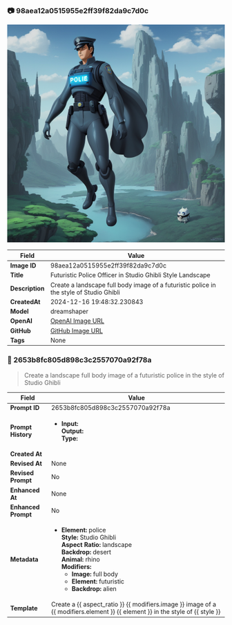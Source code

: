 

### 📷 98aea12a0515955e2ff39f82da9c7d0c 


![data.id](./98aea12a0515955e2ff39f82da9c7d0c.jpg)


| Field          | Value                                                                                                                     |
|----------------|---------------------------------------------------------------------------------------------------------------------------|
| **Image ID**             | 98aea12a0515955e2ff39f82da9c7d0c                                                                                                             |
| **Title**           | Futuristic Police Officer in Studio Ghibli Style Landscape                                                                                                       |
| **Description**           | Create a landscape full body image of a futuristic police in the style of Studio Ghibli                                                                                                       |
| **CreatedAt**        | 2024-12-16 19:48:32.230843                                                                                                        |
| **Model**        | dreamshaper                                                                                                        |
| **OpenAI**         | [OpenAI Image URL](http://192.168.1.85:8081/generated-images/b64662943924.png)                                                                                |
| **GitHub**         | [GitHub Image URL](https://raw.githubusercontent.com/Caneta-Silva/weeb/refs/heads/main/images/98aea12a0515955e2ff39f82da9c7d0c/98aea12a0515955e2ff39f82da9c7d0c.jpg)                                                                                |
| **Tags**       | None                                                                                                                   |

### 📜 2653b8fc805d898c3c2557070a92f78a

> Create a landscape full body image of a futuristic police in the style of Studio Ghibli

| Field          | Value                                                                                                                                                                      |
|----------------|----------------------------------------------------------------------------------------------------------------------------------------------------------------------------|
| **Prompt ID**  | 2653b8fc805d898c3c2557070a92f78a                                                                                                                                                            |
| **Prompt History** | <ul><li>**Input:**  <br> **Output:**  <br> **Type:** </li></ul> |
| **Created At** |                                                                                                                                                    |
| **Revised At** | None                                                                                                                                                   |
| **Revised Prompt** | No                                                                                                                                                                      |
| **Enhanced At** | None                                                                                                                                                  |
| **Enhanced Prompt** | No                                                                                                                                                                    |
| **Metadata**   | <ul><li>**Element:** police <br> **Style:** Studio Ghibli <br> **Aspect Ratio:** landscape <br> **Backdrop:** desert <br> **Animal:** rhino <br> **Modifiers:**<ul><li>**Image:** full body</li><li>**Element:** futuristic</li><li>**Backdrop:** alien</li></ul></li></ul> |
| **Template**   | Create a {{ aspect_ratio }} {{ modifiers.image }} image of a {{ modifiers.element }} {{ element }} in the style of {{ style }}                                                                                                                                           |


